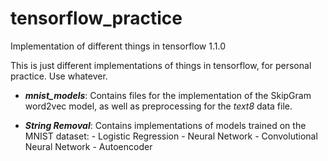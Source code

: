 # tensorflow_practice
Implementation of different things in tensorflow 1.1.0

This is just different implementations of things in tensorflow, for personal practice. Use whatever.

- ***mnist_models***: Contains files for the implementation of the SkipGram word2vec model, as well as preprocessing for the *text8* data file.

- ***String Removal***: Contains implementations of models trained on the MNIST dataset:
                            - Logistic Regression
                            - Neural Network
                            - Convolutional Neural Network
                            - Autoencoder
